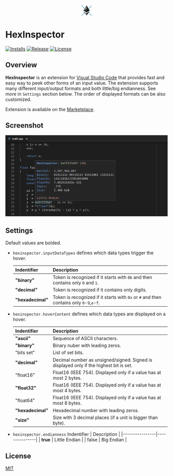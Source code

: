 <div align='center'>
  <img src='images/icon.png'>
</div>

# HexInspector

[![Installs](https://img.shields.io/visual-studio-marketplace/i/mateuszchudyk.hexinspector.svg?colorB=blue&style=for-the-badge)](https://marketplace.visualstudio.com/items?itemName=mateuszchudyk.hexinspector)
[![Release](https://img.shields.io/github/release/mateuszchudyk/vscode-hexinspector.svg?colorB=blue&style=for-the-badge)](https://github.com/mateuszchudyk/vscode-hexinspector/releases)
[![License](https://img.shields.io/badge/License-MIT-blue.svg?colorB=blue&style=for-the-badge)](./LICENSE)

## Overview

**HexInspector** is an extension for [Visual Studio Code] that provides fast and easy way to peek other forms of an input value. The extension supports many different input/output formats and both little/big endianness. See more in `Settings` section below. The order of displayed formats can be also customized.

Extension is available on the [Marketplace].

## Screenshot

<img src='images/screenshot.png'>

## Settings

Default values are bolded.

- `hexinspector.inputDataTypes` defines which data types trigger the hover.

  | Indentifier        | Description                                                                                |
  |--------------------|--------------------------------------------------------------------------------------------|
  | **"binary"**       | Token is recognized if it starts with `0b` and then contains only `0` and `1`.             |
  | **"decimal"**      | Token is recognized if it contains only digits.                                            |
  | **"hexadecimal"**  | Token is recognized if it starts with `0x` or `#` and then contains only `0`-`9`,`a`-`f`.  |

- `hexinspector.hoverContent` defines which data types are displayed on a hover.

  | Indentifier           | Description                                                                            |
  |-----------------------|----------------------------------------------------------------------------------------|
  | **"ascii"**           | Sequence of ASCII characters.                                                          |
  | **"binary"**          | Binary nuber with leading zeros.                                                       |
  | "bits set"            | List of set bits.                                                                      |
  | **"decimal"**         | Decimal number as unsigned/signed. Signed is displayed only if the highest bit is set. |
  | "float16"             | Float16 (IEEE 754). Displayed only if a value has at most 2 bytes.                     |
  | **"float32"**         | Float16 (IEEE 754). Displayed only if a value has at most 4 bytes.                     |
  | "float64"             | Float16 (IEEE 754). Displayed only if a value has at most 8 bytes.                     |
  | **"hexadecimal"**     | Hexadecimal number with leading zeros.                                                 |
  | **"size"**            | Size with 3 decimal places (if a unit is bigger than byte).                            |

- `hexinspector.endianness`
   Indentifier     | Description   |
  |----------------|---------------|
  | **true**       | Little Endian |
  | false          | Big Endian    |


## License

[MIT]



[Visual Studio Code]: https://code.visualstudio.com/
[Marketplace]: https://marketplace.visualstudio.com/items?itemName=mateuszchudyk.hexinspector
[MIT]: LICENSE
